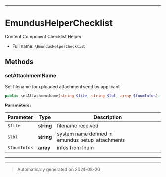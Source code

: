 ***

# EmundusHelperChecklist

Content Component Checklist Helper



* Full name: `\EmundusHelperChecklist`




## Methods


### setAttachmentName

Set filename for uploaded attachment send by applicant

```php
public setAttachmentName(string $file, string $lbl, array $fnumInfos): string
```








**Parameters:**

| Parameter | Type | Description |
|-----------|------|-------------|
| `$file` | **string** | filename received |
| `$lbl` | **string** | system name defined in emundus_setup_attachments |
| `$fnumInfos` | **array** | infos from fnum |





***


***
> Automatically generated on 2024-08-20
